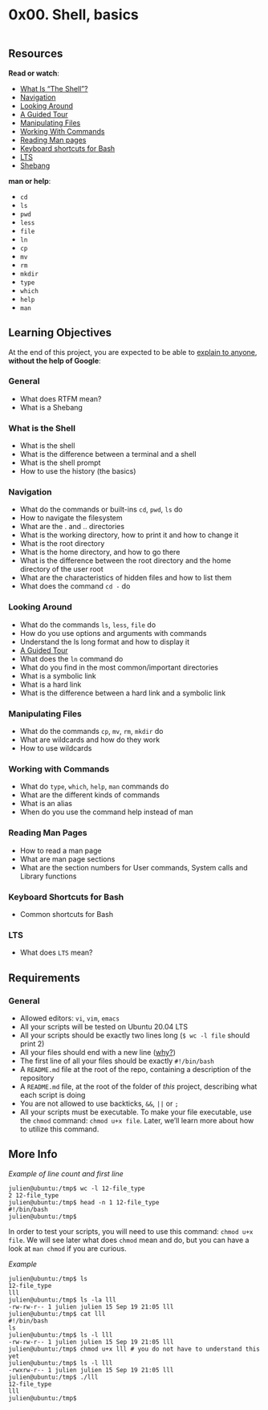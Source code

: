 <h1 class="gap">0x00. Shell, basics</h1>
<div class="gap" id="project-description">
  <p><img src="https://s3.amazonaws.com/intranet-projects-files/holbertonschool-sysadmin_devops/205/image.jpg" alt="" style=""></p>

<h2>Resources</h2>

<p><strong>Read or watch</strong>:</p>

<ul>
<li><a href="/rltoken/pn2_LGNuA1yFY7zy3CQmig" title="What Is &quot;The Shell&quot;?" target="_blank">What Is “The Shell”?</a> </li>
<li><a href="/rltoken/Hh8elGgCpj--6othR7S7GQ" title="Navigation" target="_blank">Navigation</a> </li>
<li><a href="/rltoken/84xsZOempqy5I7ZkueeIsg" title="Looking Around" target="_blank">Looking Around</a> </li>
<li><a href="/rltoken/Jp1c4V3hJiGBuVzYCtnQKw" title="A Guided Tour" target="_blank">A Guided Tour</a> </li>
<li><a href="/rltoken/wFwFXKQmSpmxYyvHvCIC-Q" title="Manipulating Files" target="_blank">Manipulating Files</a> </li>
<li><a href="/rltoken/Aq3NVLBhgnQS6NYtHI8i4w" title="Working With Commands" target="_blank">Working With Commands</a> </li>
<li><a href="/rltoken/RohkjGiQtMHgPfj0N_k1Bw" title="Reading Man pages" target="_blank">Reading Man pages</a> </li>
<li><a href="/rltoken/0HvJ2B_wSl6Oyshcn-OHrg" title="Keyboard shortcuts for Bash" target="_blank">Keyboard shortcuts for Bash</a> </li>
<li><a href="https://wiki.ubuntu.com/LTS" target="_blank">LTS</a></li>
<li><a href="/rltoken/ketzZf-802Fb-mSGkyPa4w" title="Shebang" target="_blank">Shebang</a> </li>
</ul>

<p><strong>man or help</strong>:</p>

<ul>
<li><code>cd</code></li>
<li><code>ls</code></li>
<li><code>pwd</code></li>
<li><code>less</code></li>
<li><code>file</code></li>
<li><code>ln</code></li>
<li><code>cp</code></li>
<li><code>mv</code></li>
<li><code>rm</code></li>
<li><code>mkdir</code></li>
<li><code>type</code></li>
<li><code>which</code></li>
<li><code>help</code></li>
<li><code>man</code></li>
</ul>

<h2>Learning Objectives</h2>

<p>At the end of this project, you are expected to be able to <a href="/rltoken/0dfq43QG-ueqpTrtglYZiw" title="explain to anyone" target="_blank">explain to anyone</a>, <strong>without the help of Google</strong>:</p>

<h3>General</h3>

<ul>
<li>What does RTFM mean?</li>
<li>What is a Shebang</li>
</ul>

<h3>What is the Shell</h3>

<ul>
<li>What is the shell</li>
<li>What is the difference between a terminal and a shell</li>
<li>What is the shell prompt</li>
<li>How to use the history (the basics)</li>
</ul>

<h3>Navigation</h3>

<ul>
<li>What do the commands or built-ins <code>cd</code>, <code>pwd</code>, <code>ls</code> do </li>
<li>How to navigate the filesystem</li>
<li>What are the . and .. directories</li>
<li>What is the working directory, how to print it and how to change it</li>
<li>What is the root directory</li>
<li>What is the home directory, and how to go there</li>
<li>What is the difference between the root directory and the home directory of the user root</li>
<li>What are the characteristics of hidden files and how to list them</li>
<li>What does the command <code>cd -</code> do</li>
</ul>

<h3>Looking Around</h3>

<ul>
<li>What do the commands <code>ls</code>, <code>less</code>, <code>file</code> do</li>
<li>How do you use options and arguments with commands</li>
<li>Understand the ls long format and how to display it</li>
<li><a href="/rltoken/Jp1c4V3hJiGBuVzYCtnQKw" title="A Guided Tour" target="_blank">A Guided Tour</a></li>
<li>What does the <code>ln</code> command do</li>
<li>What do you find in the most common/important directories</li>
<li>What is a symbolic link</li>
<li>What is a hard link</li>
<li>What is the difference between a hard link and a symbolic link</li>
</ul>

<h3>Manipulating Files</h3>

<ul>
<li>What do the commands <code>cp</code>, <code>mv</code>, <code>rm</code>, <code>mkdir</code> do</li>
<li>What are wildcards and how do they work</li>
<li>How to use wildcards</li>
</ul>

<h3>Working with Commands</h3>

<ul>
<li>What do <code>type</code>, <code>which</code>, <code>help</code>, <code>man</code> commands do</li>
<li>What are the different kinds of commands</li>
<li>What is an alias</li>
<li>When do you use the command help instead of man</li>
</ul>

<h3>Reading Man Pages</h3>

<ul>
<li>How to read a man page</li>
<li>What are man page sections</li>
<li>What are the section numbers for User commands, System calls and Library functions</li>
</ul>

<h3>Keyboard Shortcuts for Bash</h3>

<ul>
<li>Common shortcuts for Bash</li>
</ul>

<h3>LTS</h3>

<ul>
<li>What does <code>LTS</code> mean?</li>
</ul>

<h2>Requirements</h2>

<h3>General</h3>

<ul>
<li>Allowed editors: <code>vi</code>, <code>vim</code>, <code>emacs</code></li>
<li>All your scripts will be tested on Ubuntu 20.04 LTS</li>
<li>All your scripts should be exactly two lines long (<code>$ wc -l file</code> should print 2)</li>
<li>All your files should end with a new line (<a href="http://unix.stackexchange.com/questions/18743/whats-the-point-in-adding-a-new-line-to-the-end-of-a-file/18789">why?</a>)</li>
<li>The first line of all your files should be exactly <code>#!/bin/bash</code></li>
<li>A <code>README.md</code> file at the root of the repo, containing a description of the repository</li>
<li>A <code>README.md</code> file, at the root of the folder of <em>this</em> project, describing what each script is doing</li>
<li>You are not allowed to use backticks, <code>&amp;&amp;</code>, <code>||</code> or <code>;</code></li>
<li>All your scripts must be executable. To make your file executable, use the <code>chmod</code> command:  <code>chmod u+x file</code>. Later, we’ll learn more about how to utilize this command.</li>
</ul>

<h2>More Info</h2>

<p><i>Example of line count and first line</i></p>

<pre><code>julien@ubuntu:/tmp$ wc -l 12-file_type 
2 12-file_type
julien@ubuntu:/tmp$ head -n 1 12-file_type 
#!/bin/bash
julien@ubuntu:/tmp$ 
</code></pre>

<p>In order to test your scripts, you will need to use this command: <code>chmod u+x file</code>. We will see later what does <code>chmod</code> mean and do, but you can have a look at <code>man chmod</code> if you are curious.</p>

<p><i>Example</i></p>

<pre><code>julien@ubuntu:/tmp$ ls
12-file_type
lll
julien@ubuntu:/tmp$ ls -la lll
-rw-rw-r-- 1 julien julien 15 Sep 19 21:05 lll
julien@ubuntu:/tmp$ cat lll
#!/bin/bash
ls
julien@ubuntu:/tmp$ ls -l lll
-rw-rw-r-- 1 julien julien 15 Sep 19 21:05 lll
julien@ubuntu:/tmp$ chmod u+x lll # you do not have to understand this yet
julien@ubuntu:/tmp$ ls -l lll
-rwxrw-r-- 1 julien julien 15 Sep 19 21:05 lll
julien@ubuntu:/tmp$ ./lll
12-file_type
lll
julien@ubuntu:/tmp$ 
</code></pre>

</div>